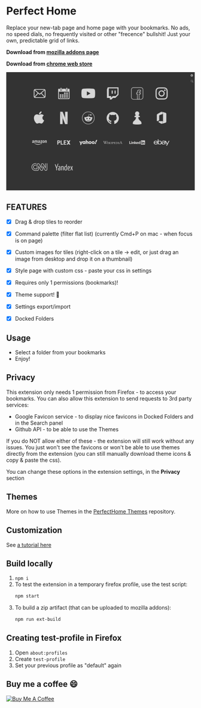 # Perfect Home
Replace your new-tab page and home page with your bookmarks.
No ads, no speed dials, no frequently visited or other "frecence" bullshit!
Just your own, predictable grid of links.

**Download from [mozilla addons page](https://addons.mozilla.org/firefox/addon/perfect-home/)**

**Download from [chrome web store](https://chrome.google.com/webstore/detail/hdekbnedodfockfppllkaaahaibfgcaj)**


**[![Screenshot](_stuff/1-main.png)](https://addons.mozilla.org/firefox/addon/perfect-home/)**

## FEATURES
- [x] Drag & drop tiles to reorder
- [x] Command palette (filter flat list) (currently Cmd+P on mac - when focus is on page)
- [x] Custom images for tiles (right-click on a tile -> edit, or just drag an image from desktop and drop it on a thumbnail)
- [x] Style page with custom css - paste your css in settings
- [x] Requires only 1 permissions (bookmarks)!
- [x] Theme support! :tada:
- [x] Settings export/import
- [x] Docked Folders


## Usage
- Select a folder from your bookmarks
- Enjoy!


## Privacy
This extension only needs 1 permission from Firefox - to access your bookmarks.
You can also allow this extension to send requests to 3rd party services:
- Google Favicon service - to display nice favicons in Docked Folders and in the Search panel
- Github API - to be able to use the Themes

If you do NOT allow either of these - the extension will still work without any issues. You just won't see the favicons or won't be able to use themes directly from the extension (you can still manually download theme icons & copy & paste the css).

You can change these options in the extension settings, in the **Privacy** section


## Themes
More on how to use Themes in the [PerfectHome Themes](https://github.com/perfect-things/perfect-home-themes#perfect-home---themes) repository.


## Customization
See [a tutorial here](customization-tutorial.md)



## Build locally
1. `npm i`
2. To test the extension in a temporary firefox profile, use the test script:
    ```sh
    npm start
    ```
3. To build a zip artifact (that can be uploaded to mozilla addons):
    ```sh
    npm run ext-build
    ```

## Creating test-profile in Firefox
1. Open `about:profiles`
2. Create `test-profile`
3. Set your previous profile as "default" again


## Buy me a coffee :smile:
<a href="https://www.buymeacoffee.com/tborychowski" target="_blank"><img height="60" width="217" src="https://cdn.buymeacoffee.com/buttons/v2/default-green.png" alt="Buy Me A Coffee" style="height: 60px !important;width: 217px !important;" ></a>
